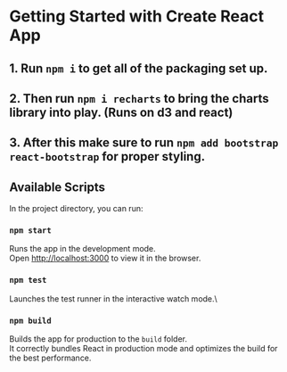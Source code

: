# Getting Started with Create React App

## 1. Run `npm i` to get all of the packaging set up.
## 2. Then run `npm i recharts` to bring the charts library into play. (Runs on d3 and react)
## 3. After this make sure to run `npm add bootstrap react-bootstrap` for proper styling.

## Available Scripts

In the project directory, you can run:

### `npm start`

Runs the app in the development mode.\
Open [http://localhost:3000](http://localhost:3000) to view it in the browser.

### `npm test`

Launches the test runner in the interactive watch mode.\

### `npm build`

Builds the app for production to the `build` folder.\
It correctly bundles React in production mode and optimizes the build for the best performance.



